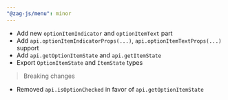 ```yaml
---
"@zag-js/menu": minor
---
```


- Add new `optionItemIndicator` and `optionItemText` part
- Add `api.optionItemIndicatorProps(...)`, `api.optionItemTextProps(...)` support
- Add `api.getOptionItemState` and `api.getItemState`
- Export `OptionItemState` and `ItemState` types

> Breaking changes

- Removed `api.isOptionChecked` in favor of `api.getOptionItemState`
